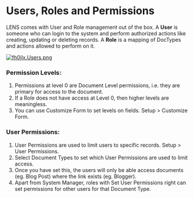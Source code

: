 # **Users, Roles and Permissions**


LENS comes with User and Role management out of the box. A **User** is someone who can login to the system and perform authorized actions like creating, updating or deleting records. A **Role** is a mapping of DocTypes and actions allowed to perform on it.

[![fh0jlx.Users.png](https://i.im.ge/2024/08/19/fh0jlx.Users.png)](https://im.ge/i/fh0jlx)

### Permission Levels:

1. Permissions at level 0 are Document Level permissions, i.e. they are primary for access to the document.
2. If a Role does not have access at Level 0, then higher levels are meaningless.
3. You can use Customize Form to set levels on fields.  Setup > Customize Form.

### User Permissions:

1.  User Permissions are used to limit users to specific records.  Setup > User Permissions.
2.  Select Document Types to set which User Permissions are used to limit access.
3.  Once you have set this, the users will only be able access documents (eg. Blog Post) where the link exists (eg. Blogger).
4.  Apart from System Manager, roles with Set User Permissions right can set permissions for other users for that Document Type.

<!--stackedit_data:
eyJoaXN0b3J5IjpbLTE1ODgzNDQ2NDEsMTI3NDYxNzUzNSwtMT
M1OTk1MjkzOSw2OTgyNTcwNDUsMTQzMTY4NTEyLC04MTA4MTM1
ODYsNzc1MzQzNDU0LC0xNzI2Njk3NTAsLTQzNjE1MjcxMiwyMT
EzMTQxNDYzXX0=
-->